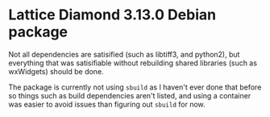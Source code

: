 # Lattice Diamond 3.13.0 Debian package

Not all dependencies are satisified (such as libtiff3, and python2), but
everything that was satisifiable without rebuilding shared libraries (such as
wxWidgets) should be done.

The package is currently not using `sbuild` as I haven't ever done that before
so things such as build dependencies aren't listed, and using a container was
easier to avoid issues than figuring out `sbuild` for now.
